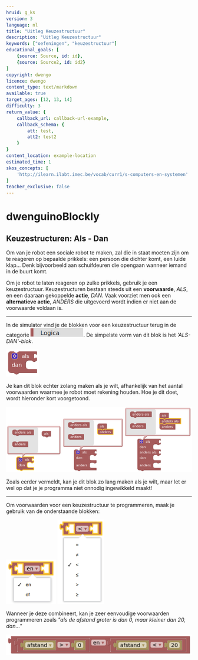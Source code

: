 ```yaml
---
hruid: g_ks
version: 3
language: nl
title: "Uitleg Keuzestructuur"
description: "Uitleg Keuzestructuur"
keywords: ["oefeningen", "keuzestructuur"]
educational_goals: [
    {source: Source, id: id}, 
    {source: Source2, id: id2}
]
copyright: dwengo
licence: dwengo
content_type: text/markdown
available: true
target_ages: [12, 13, 14]
difficulty: 3
return_value: {
    callback_url: callback-url-example,
    callback_schema: {
        att: test,
        att2: test2
    }
}
content_location: example-location
estimated_time: 1
skos_concepts: [
    'http://ilearn.ilabt.imec.be/vocab/curr1/s-computers-en-systemen'
]
teacher_exclusive: false
---
```

# dwenguinoBlockly
## Keuzestructuren: Als - Dan

Om van je robot een sociale robot te maken, zal die in staat moeten zijn om te reageren op bepaalde prikkels: een persoon die dichter komt, een luide klap... Denk bijvoorbeeld aan schuifdeuren die opengaan wanneer iemand in de buurt komt.

Om je robot te laten reageren op zulke prikkels, gebruik je een keuzestructuur. Keuzestructuren bestaan steeds uit een **voorwaarde**, *ALS*, en een daaraan gekoppelde **actie**, *DAN*. Vaak voorziet men ook een **alternatieve actie**, *ANDERS* die uitgevoerd wordt indien er niet aan de voorwaarde voldaan is.

***

In de simulator vind je de blokken voor een keuzestructuur terug in de categorie ![](embed/cat_logica.png "categorie logica"). De simpelste vorm van dit blok is het *'ALS-DAN'-blok*.

![](embed/keuzestructuur1.png "ALS-DAN-blok")

Je kan dit blok echter zolang maken als je wilt, afhankelijk van het aantal voorwaarden waarmee je robot moet rekening houden. Hoe je dit doet, wordt hieronder kort voorgetoond.

![](embed/keuzestructuur2.png "ALS-DAN-ANDERS")

<div class="alert alert-box alert-danger">
Zoals eerder vermeldt, kan je dit blok zo lang maken als je wilt, maar let er wel op dat je je programma niet onnodig ingewikkeld maakt!
</div>

***

Om voorwaarden voor een keuzestructuur te programmeren, maak je gebruik van de onderstaande blokken:

![](embed/block_and_or.png "blok en-of")
![](embed/block_operations.png "blok wiskundige operaties")

Wanneer je deze combineert, kan je zeer eenvoudige voorwaarden programmeren zoals *"als de afstand groter is dan 0, maar kleiner dan 20, dan..."* 

![](embed/combo_andor_operations.png "combinatie voorwaarden")